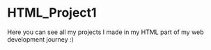 # HTML_Project1

Here you can see all my projects I made in my HTML part of my web development journey :)
